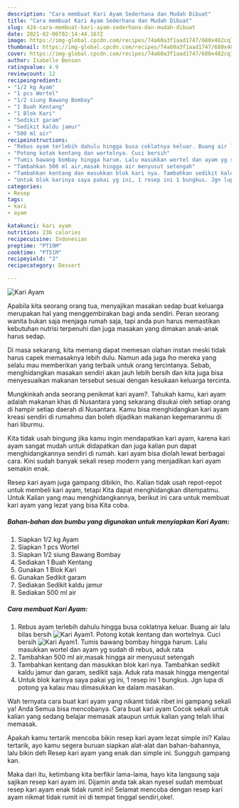```yaml
---
description: "Cara membuat Kari Ayam Sederhana dan Mudah Dibuat"
title: "Cara membuat Kari Ayam Sederhana dan Mudah Dibuat"
slug: 424-cara-membuat-kari-ayam-sederhana-dan-mudah-dibuat
date: 2021-02-06T02:14:44.167Z
image: https://img-global.cpcdn.com/recipes/74a60a3f1aad1747/680x482cq70/kari-ayam-foto-resep-utama.jpg
thumbnail: https://img-global.cpcdn.com/recipes/74a60a3f1aad1747/680x482cq70/kari-ayam-foto-resep-utama.jpg
cover: https://img-global.cpcdn.com/recipes/74a60a3f1aad1747/680x482cq70/kari-ayam-foto-resep-utama.jpg
author: Isabelle Benson
ratingvalue: 4.9
reviewcount: 12
recipeingredient:
- "1/2 kg Ayam"
- "1 pcs Wortel"
- "1/2 siung Bawang Bombay"
- "1 Buah Kentang"
- "1 Blok Kari"
- "Sedikit garam"
- "Sedikit kaldu jamur"
- "500 ml air"
recipeinstructions:
- "Rebus ayam terlebih dahulu hingga busa coklatnya keluar. Buang air lalu bilas bersih"
- "Potong kotak kentang dan wortelnya. Cuci bersih"
- "Tumis bawang bombay hingga harum. Lalu masukkan wortel dan ayam yg sudah di rebus, aduk rata"
- "Tambahkan 500 ml air,masak hingga air menyusut setengah"
- "Tambahkan kentang dan masukkan blok kari nya. Tambahkan sedikit kaldu jamur dan garam, sedikit saja. Aduk rata masak hingga mengental"
- "Untuk blok karinya saya pakai yg ini, 1 resep ini 1 bungkus. Jgn lupa di potong ya kalau mau dimasukkan ke dalam masakan."
categories:
- Resep
tags:
- kari
- ayam

katakunci: kari ayam 
nutrition: 236 calories
recipecuisine: Indonesian
preptime: "PT19M"
cooktime: "PT51M"
recipeyield: "3"
recipecategory: Dessert

---
```



![Kari Ayam](https://img-global.cpcdn.com/recipes/74a60a3f1aad1747/680x482cq70/kari-ayam-foto-resep-utama.jpg)

Apabila kita seorang orang tua, menyajikan masakan sedap buat keluarga merupakan hal yang menggembirakan bagi anda sendiri. Peran seorang  wanita bukan saja menjaga rumah saja, tapi anda pun harus memastikan kebutuhan nutrisi terpenuhi dan juga masakan yang dimakan anak-anak harus sedap.

Di masa  sekarang, kita memang dapat memesan olahan instan meski tidak harus capek memasaknya lebih dulu. Namun ada juga lho mereka yang selalu mau memberikan yang terbaik untuk orang tercintanya. Sebab, menghidangkan masakan sendiri akan jauh lebih bersih dan kita juga bisa menyesuaikan makanan tersebut sesuai dengan kesukaan keluarga tercinta. 



Mungkinkah anda seorang penikmat kari ayam?. Tahukah kamu, kari ayam adalah makanan khas di Nusantara yang sekarang disukai oleh setiap orang di hampir setiap daerah di Nusantara. Kamu bisa menghidangkan kari ayam kreasi sendiri di rumahmu dan boleh dijadikan makanan kegemaranmu di hari liburmu.

Kita tidak usah bingung jika kamu ingin mendapatkan kari ayam, karena kari ayam sangat mudah untuk didapatkan dan juga kalian pun dapat menghidangkannya sendiri di rumah. kari ayam bisa diolah lewat berbagai cara. Kini sudah banyak sekali resep modern yang menjadikan kari ayam semakin enak.

Resep kari ayam juga gampang dibikin, lho. Kalian tidak usah repot-repot untuk membeli kari ayam, tetapi Kita dapat menghidangkan ditempatmu. Untuk Kalian yang mau menghidangkannya, berikut ini cara untuk membuat kari ayam yang lezat yang bisa Kita coba.

<!--inarticleads1-->

##### Bahan-bahan dan bumbu yang digunakan untuk menyiapkan Kari Ayam:

1. Siapkan 1/2 kg Ayam
1. Siapkan 1 pcs Wortel
1. Siapkan 1/2 siung Bawang Bombay
1. Sediakan 1 Buah Kentang
1. Gunakan 1 Blok Kari
1. Gunakan Sedikit garam
1. Sediakan Sedikit kaldu jamur
1. Sediakan 500 ml air




<!--inarticleads2-->

##### Cara membuat Kari Ayam:

1. Rebus ayam terlebih dahulu hingga busa coklatnya keluar. Buang air lalu bilas bersih
<img src="https://img-global.cpcdn.com/steps/d2d03c418118cdc9/160x128cq70/kari-ayam-langkah-memasak-1-foto.jpg" alt="Kari Ayam">1. Potong kotak kentang dan wortelnya. Cuci bersih
<img src="https://img-global.cpcdn.com/steps/a95785a6438d2eb1/160x128cq70/kari-ayam-langkah-memasak-2-foto.jpg" alt="Kari Ayam">1. Tumis bawang bombay hingga harum. Lalu masukkan wortel dan ayam yg sudah di rebus, aduk rata
1. Tambahkan 500 ml air,masak hingga air menyusut setengah
1. Tambahkan kentang dan masukkan blok kari nya. Tambahkan sedikit kaldu jamur dan garam, sedikit saja. Aduk rata masak hingga mengental
1. Untuk blok karinya saya pakai yg ini, 1 resep ini 1 bungkus. Jgn lupa di potong ya kalau mau dimasukkan ke dalam masakan.




Wah ternyata cara buat kari ayam yang nikamt tidak ribet ini gampang sekali ya! Anda Semua bisa mencobanya. Cara buat kari ayam Cocok sekali untuk kalian yang sedang belajar memasak ataupun untuk kalian yang telah lihai memasak.

Apakah kamu tertarik mencoba bikin resep kari ayam lezat simple ini? Kalau tertarik, ayo kamu segera buruan siapkan alat-alat dan bahan-bahannya, lalu bikin deh Resep kari ayam yang enak dan simple ini. Sungguh gampang kan. 

Maka dari itu, ketimbang kita berfikir lama-lama, hayo kita langsung saja sajikan resep kari ayam ini. Dijamin anda tak akan nyesel sudah membuat resep kari ayam enak tidak rumit ini! Selamat mencoba dengan resep kari ayam nikmat tidak rumit ini di tempat tinggal sendiri,oke!.

